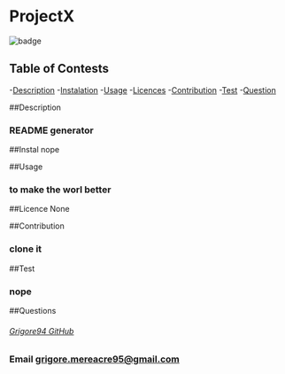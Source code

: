# ProjectX
  ![badge](https://img.shields.io/badge/License-None-blue.svg)

  ## Table of Contests
  -[Description](#description)
  -[Instalation](#install)
  -[Usage](#usage)
  -[Licences](#licences)
  -[Contribution](#contribution)
  -[Test](#tests)
  -[Question](#questions)

  ##Description
  ### README generator

  ##Instal
  nope

  ##Usage
  ### to make the worl better

  ##Licence
  None

  ##Contribution
  ### clone it

  ##Test
  ### nope

  ##Questions
  ###### [Grigore94 GitHub](https://github.com/)  
  ### Email grigore.mereacre95@gmail.com
